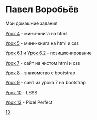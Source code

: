 

# Павел Воробьёв

Мои домашние задания

[Урок 4](https://pavelvorobev.github.io/lesson_4/) - мини-книга на html

[Урок 5](https://pavelvorobev.github.io/lesson_5/) - мини-книга на html и css

[Урок 6.1](https://pavelvorobev.github.io/lesson_6.1/) и [Урок 6.2](https://pavelvorobev.github.io/lesson_6.2/) - позиционирование

[Урок 7](https://pavelvorobev.github.io/lesson_7/) - сайт на чистом html и css

[Урок 8](https://pavelvorobev.github.io/lesson_8/) - знакомство с bootstrap

[Урок 9](https://pavelvorobev.github.io/lesson_9/) - сайт из урока 7 на bootstrap

[Урок 10](https://pavelvorobev.github.io/lesson_10/) - LESS

[Урок 13](https://pavelvorobev.github.io/lesson_13/) - Pixel Perfect

[13](https://pavelvorobev.github.io/lesson__13/)
